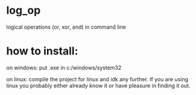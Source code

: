 # log_op
logical operations (or, xor, and) in command line

# how to install:
  on windows: put .exe in c:/windows/system32
  
  
  on linux: compile the project for linux and idk any further. If you are using linux you probably either already know it or have pleasure in finding it out.
